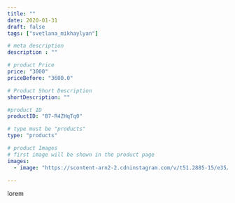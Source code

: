 ```yaml
---
title: ""
date: 2020-01-31
draft: false
tags: ["svetlana_mikhaylyan"]

# meta description
description : ""

# product Price
price: "3000"
priceBefore: "3600.0"

# Product Short Description
shortDescription: ""

#product ID
productID: "B7-R4ZHqTq0"

# type must be "products"
type: "products"

# product Images
# first image will be shown in the product page
images:
  - image: "https://scontent-arn2-2.cdninstagram.com/v/t51.2885-15/e35/81969184_1502694846557784_4630862023025086985_n.jpg?se=7&tp=1&_nc_ht=scontent-arn2-2.cdninstagram.com&_nc_cat=100&_nc_ohc=tmzmbjeThVcAX_l1NNg&oh=19c66546b8537ef800562eac73b2b37e&oe=6074D2BC&ig_cache_key=MjIzMzMwMTEwNzI3NTgwNzQxMg%3D%3D.2"

---
```

lorem
